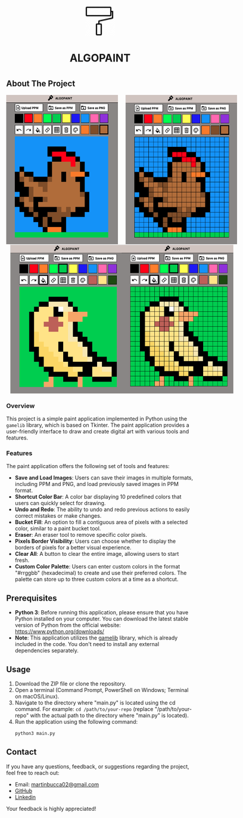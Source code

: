 <div align="center">
  <a href="https://github.com/othneildrew/Best-README-Template">
    <img src="readme_images/logo.gif" alt="Logo" width="80" height="80">
  </a>
  <p align="center">
    <h1> ALGOPAINT <h1 />
  </p>
</div>
      
## About The Project
<div style="display: flex; flex-direction: column;">
  <div style="display: flex; justify-content: space-between;">
    <img src="readme_images/chicken.png" alt="Chicken Image" style="width: 300px; height: 400px; margin-right: 10px;">
    <img src="readme_images/pixeled_chicken.png" alt="Pixeled Chicken Image" style="width: 300px; height: 400px; margin-left: 10px;">
  </div>
  <div style="display: flex; justify-content: space-between;">
    <img src="readme_images/bird.png" alt="Bird Image" style="width: 300px; height: 400px; margin-left: 10px;">
    <img src="readme_images/pixeled_bird.png" alt="Pixeled Bird Image" style="width: 300px; height: 400px; margin-right: 10px;">
  </div>
</div>

### Overview
This project is a simple paint application implemented in Python using the `gamelib` library, which is based on Tkinter. The paint application provides a user-friendly interface to draw and create digital art with various tools and features.
### Features
The paint application offers the following set of tools and features:

* **Save and Load Images**: Users can save their images in multiple formats, including PPM and PNG, and load previously saved images in PPM format.
* **Shortcut Color Bar**: A color bar displaying 10 predefined colors that users can quickly select for drawing.
* **Undo and Redo**: The ability to undo and redo previous actions to easily correct mistakes or make changes.
* **Bucket Fill**: An option to fill a contiguous area of pixels with a selected color, similar to a paint bucket tool.
* **Eraser**: An eraser tool to remove specific color pixels.
* **Pixels Border Visibility**: Users can choose whether to display the borders of pixels for a better visual experience.
* **Clear All**: A button to clear the entire image, allowing users to start fresh.
* **Custom Color Palette**: Users can enter custom colors in the format "#rrggbb" (hexadecimal) to create and use their preferred colors. The palette can store up to three custom colors at a time as a shortcut.
  
## Prerequisites
* **Python 3**: Before running this application, please ensure that you have Python installed on your computer. You can download the latest stable version of Python from the official website: https://www.python.org/downloads/
* **Note**: This application utilizes the [gamelib](https://dessaya.github.io/python-gamelib/) library, which is already included in the code. You don't need to install any external dependencies separately.
## Usage
1. Download the ZIP file or clone the repository.
2. Open a terminal (Command Prompt, PowerShell on Windows; Terminal on macOS/Linux).
3. Navigate to the directory where "main.py" is located using the cd command. For example: `cd /path/to/your-repo` (replace "/path/to/your-repo" with the actual path to the directory where "main.py" is located).
4. Run the application using the following command:
   ```sh
   python3 main.py
      ```
## Contact
If you have any questions, feedback, or suggestions regarding the project, feel free to reach out:

* Email: martinbucca02@gmail.com
* [GitHub](https://github.com/martinbucca)
* [Linkedin](https://www.linkedin.com/in/mart%C3%ADn-bucca-70858a216/)
  
Your feedback is highly appreciated!
